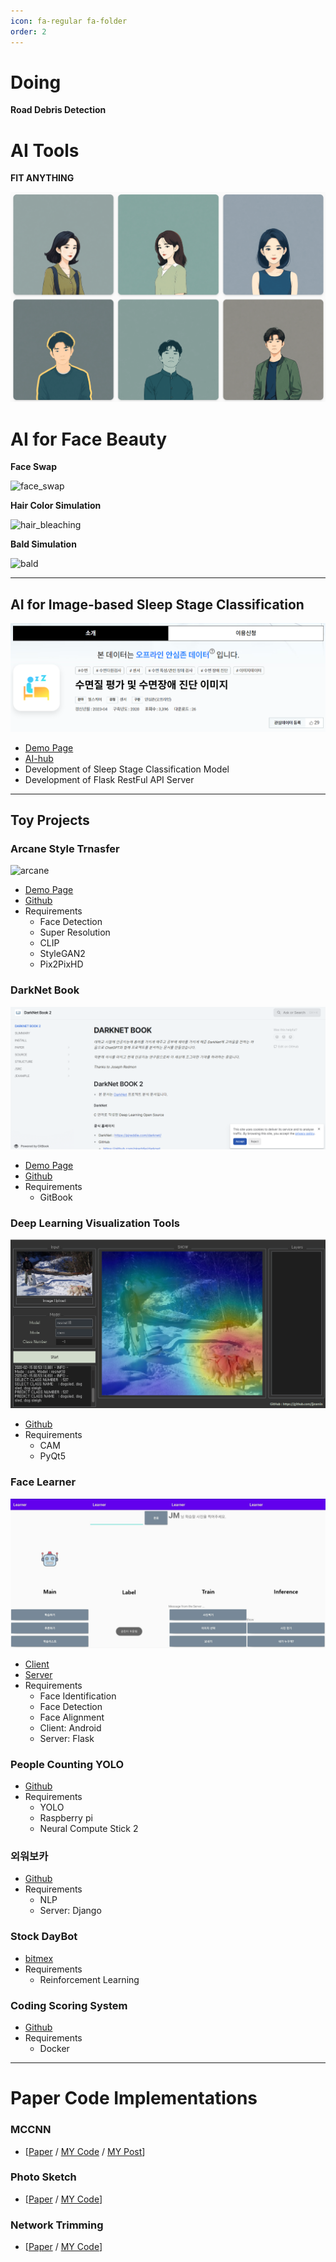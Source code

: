 ```yaml
---
icon: fa-regular fa-folder
order: 2
---
```


# Doing

**Road Debris Detection**

# AI Tools

**FIT ANYTHING**



![face_swap](/assets/img/post_img/about/fitanything.png)



# AI for Face Beauty

**Face Swap**



![face_swap](/assets/img/post_img/about/face_swap.png)



**Hair Color Simulation**



![hair_bleaching](/assets/img/post_img/about/hair_bleaching.png)



**Bald Simulation**



![bald](/assets/img/post_img/about/bald.png)



---

## AI for Image-based Sleep Stage Classification



![sleep](/assets/img/post_img/about/sleep.png)



- [Demo Page](https://sleepai.kr/)
- [AI-hub](https://aihub.or.kr/aihubdata/data/view.do?currMenu=115&topMenu=100&aihubDataSe=realm&dataSetSn=210)
- Development of Sleep Stage Classification Model
- Development of Flask RestFul API Server

---

## Toy Projects

### Arcane Style Trnasfer



![arcane](/assets/img/post_img/about/arcane.png)



- [Demo Page](https://huggingface.co/spaces/jjxxmiin/ArcaneStyleTransfer)
- [Github](https://github.com/jjxxmiin/anime_style_transfer_pytorch)
- Requirements
  - Face Detection
  - Super Resolution
  - CLIP
  - StyleGAN2
  - Pix2PixHD

### DarkNet Book



![darknet](/assets/img/post_img/about/darknet.png)



- [Demo Page](https://opensource-book.gitbook.io/darknet-book-2)
- [Github](https://github.com/jjxxmiin/darknet_book_2)
- Requirements
  - GitBook

### Deep Learning Visualization Tools



![learner](/assets/img/post_img/about/cam.png)



- [Github](https://github.com/jjxxmiin/DeepVisual_QTorch)
- Requirements
  - CAM
  - PyQt5

### Face Learner



![learner](/assets/img/post_img/about/learner.png)



- [Client](https://github.com/jjxxmiin/Learner)
- [Server](https://github.com/jjxxmiin/Learner_server)
- Requirements
  - Face Identification
  - Face Detection
  - Face Alignment
  - Client: Android
  - Server: Flask

### People Counting YOLO

- [Github](https://github.com/jjxxmiin/People_counting_yolo)
- Requirements
  - YOLO
  - Raspberry pi
  - Neural Compute Stick 2

### 외워보카

- [Github](https://github.com/remindvoca/server)
- Requirements
  - NLP
  - Server: Django

### Stock DayBot

- [bitmex](https://github.com/jjxxmiin/bitmex_trader)
- Requirements
  - Reinforcement Learning

### Coding Scoring System

- [Github](https://github.com/ByoungJoonIm/Capstone_Design)
- Requirements
  - Docker

---

# Paper Code Implementations

### MCCNN

- [[Paper](https://www.semanticscholar.org/paper/Single-Image-Crowd-Counting-via-Multi-Column-Neural-Zhang-Zhou/2dc3b3eff8ded8914c8b536d05ee713ff0cdf3cd) / [MY Code](https://github.com/jjxxmiin/MCCNN) / [MY Post](https://jjxxmiin.github.io/paper/2019/03/08/MCNN/)]

### Photo Sketch
- [[Paper](https://arxiv.org/abs/1901.00542) / [MY Code](https://github.com/jjxxmiin/PhotoSketch_Pytorch)]

### Network Trimming
- [[Paper](https://arxiv.org/abs/1607.03250) / [MY Code](https://github.com/jjxxmiin/Network_Trimming_Pytorch)]
